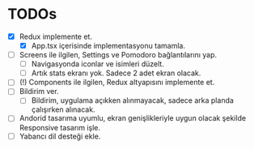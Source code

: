 # TODOs

- [x] Redux implemente et.
  - [x] App.tsx içerisinde implementasyonu tamamla.
- [ ] Screens ile ilgilen, Settings ve Pomodoro bağlantılarını yap.
  - [ ] Navigasyonda iconlar ve isimleri düzelt.
  - [ ] Artık stats ekranı yok. Sadece 2 adet ekran olacak.
- [ ] (!) Components ile ilgilen, Redux altyapısını implemente et.
- [ ] Bildirim ver.
  - [ ] Bildirim, uygulama açıkken alınmayacak, sadece arka planda çalışırken alınacak.
- [ ] Andorid tasarıma uyumlu, ekran genişlikleriyle uygun olacak şekilde Responsive tasarım işle.
- [ ] Yabancı dil desteği ekle.